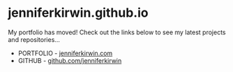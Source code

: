 # jenniferkirwin.github.io
My portfolio has moved! Check out the links below to see my latest projects and repositories...

* PORTFOLIO - [jenniferkirwin.com](https://jenniferkirwin.com/)
* GITHUB - [github.com/jenniferkirwin](https://github.com/jenniferkirwin)